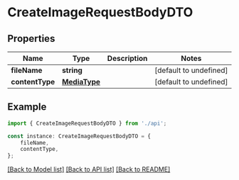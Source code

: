 # CreateImageRequestBodyDTO


## Properties

Name | Type | Description | Notes
------------ | ------------- | ------------- | -------------
**fileName** | **string** |  | [default to undefined]
**contentType** | [**MediaType**](MediaType.md) |  | [default to undefined]

## Example

```typescript
import { CreateImageRequestBodyDTO } from './api';

const instance: CreateImageRequestBodyDTO = {
    fileName,
    contentType,
};
```

[[Back to Model list]](../README.md#documentation-for-models) [[Back to API list]](../README.md#documentation-for-api-endpoints) [[Back to README]](../README.md)
